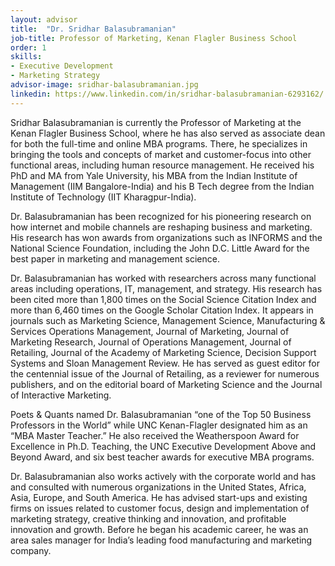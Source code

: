 ```yaml
---
layout: advisor
title:  "Dr. Sridhar Balasubramanian"
job-title: Professor of Marketing, Kenan Flagler Business School
order: 1
skills:
- Executive Development
- Marketing Strategy
advisor-image: sridhar-balasubramanian.jpg
linkedin: https://www.linkedin.com/in/sridhar-balasubramanian-6293162/
---
```

Sridhar Balasubramanian is currently the Professor of Marketing at the Kenan Flagler Business School, where he has also served as associate dean for both the full-time and online MBA programs. There, he specializes in bringing the tools and concepts of market and customer-focus into other functional areas, including human resource management. He received his PhD and MA from Yale University, his MBA from the Indian Institute of Management (IIM Bangalore-India) and his B Tech degree from the Indian Institute of Technology (IIT Kharagpur-India).

Dr. Balasubramanian has been recognized for his pioneering research on how internet and mobile channels are reshaping business and marketing. His research has won awards from organizations such as INFORMS and the National Science Foundation, including the John D.C. Little Award for the best paper in marketing and management science.

Dr. Balasubramanian has worked with researchers across many functional areas including operations, IT, management, and strategy. His research has been cited more than 1,800 times on the Social Science Citation Index and more than 6,460 times on the Google Scholar Citation Index. It appears in journals such as Marketing Science, Management Science, Manufacturing & Services Operations Management, Journal of Marketing, Journal of Marketing Research, Journal of Operations Management, Journal of Retailing, Journal of the Academy of Marketing Science, Decision Support Systems and Sloan Management Review. He has served as guest editor for the centennial issue of the Journal of Retailing, as a reviewer for numerous publishers, and on the editorial board of Marketing Science and the Journal of Interactive Marketing.

Poets & Quants named Dr. Balasubramanian “one of the Top 50 Business Professors in the World” while UNC Kenan-Flagler designated him as an “MBA Master Teacher.” He also received the Weatherspoon Award for Excellence in Ph.D. Teaching, the UNC Executive Development Above and Beyond Award, and six best teacher awards for executive MBA programs.

Dr. Balasubramanian also works actively with the corporate world and has and consulted with numerous organizations in the United States, Africa, Asia, Europe, and South America. He has advised start-ups and existing firms on issues related to customer focus, design and implementation of marketing strategy, creative thinking and innovation, and profitable innovation and growth. Before he began his academic career, he was an area sales manager for India’s leading food manufacturing and marketing company.
